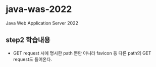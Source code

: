 # java-was-2022
Java Web Application Server 2022

## step2 학습내용
- GET request 시에 명시한 path 뿐만 아니라 favicon 등 다른 path의 GET request도 들어온다.
